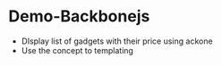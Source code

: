 # Demo-Backbonejs
* DIsplay list of gadgets with their price using ackone
* Use the concept to templating
